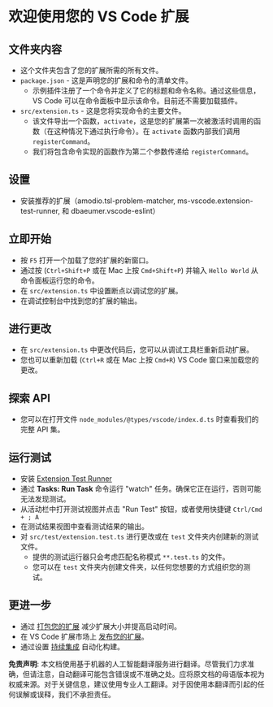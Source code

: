 # 欢迎使用您的 VS Code 扩展

## 文件夹内容

* 这个文件夹包含了您的扩展所需的所有文件。
* `package.json` - 这是声明您的扩展和命令的清单文件。
  * 示例插件注册了一个命令并定义了它的标题和命令名称。通过这些信息，VS Code 可以在命令面板中显示该命令。目前还不需要加载插件。
* `src/extension.ts` - 这是您将实现命令的主要文件。
  * 该文件导出一个函数，`activate`，这是您的扩展第一次被激活时调用的函数（在这种情况下通过执行命令）。在 `activate` 函数内部我们调用 `registerCommand`。
  * 我们将包含命令实现的函数作为第二个参数传递给 `registerCommand`。

## 设置

* 安装推荐的扩展（amodio.tsl-problem-matcher, ms-vscode.extension-test-runner, 和 dbaeumer.vscode-eslint）

## 立即开始

* 按 `F5` 打开一个加载了您的扩展的新窗口。
* 通过按 (`Ctrl+Shift+P` 或在 Mac 上按 `Cmd+Shift+P`) 并输入 `Hello World` 从命令面板运行您的命令。
* 在 `src/extension.ts` 中设置断点以调试您的扩展。
* 在调试控制台中找到您的扩展的输出。

## 进行更改

* 在 `src/extension.ts` 中更改代码后，您可以从调试工具栏重新启动扩展。
* 您也可以重新加载 (`Ctrl+R` 或在 Mac 上按 `Cmd+R`) VS Code 窗口来加载您的更改。

## 探索 API

* 您可以在打开文件 `node_modules/@types/vscode/index.d.ts` 时查看我们的完整 API 集。

## 运行测试

* 安装 [Extension Test Runner](https://marketplace.visualstudio.com/items?itemName=ms-vscode.extension-test-runner)
* 通过 **Tasks: Run Task** 命令运行 "watch" 任务。确保它正在运行，否则可能无法发现测试。
* 从活动栏中打开测试视图并点击 "Run Test" 按钮，或者使用快捷键 `Ctrl/Cmd + ; A`
* 在测试结果视图中查看测试结果的输出。
* 对 `src/test/extension.test.ts` 进行更改或在 `test` 文件夹内创建新的测试文件。
  * 提供的测试运行器只会考虑匹配名称模式 `**.test.ts` 的文件。
  * 您可以在 `test` 文件夹内创建文件夹，以任何您想要的方式组织您的测试。

## 更进一步

* 通过 [打包您的扩展](https://code.visualstudio.com/api/working-with-extensions/bundling-extension) 减少扩展大小并提高启动时间。
* 在 VS Code 扩展市场上 [发布您的扩展](https://code.visualstudio.com/api/working-with-extensions/publishing-extension)。
* 通过设置 [持续集成](https://code.visualstudio.com/api/working-with-extensions/continuous-integration) 自动化构建。

**免责声明**:
本文档使用基于机器的人工智能翻译服务进行翻译。尽管我们力求准确，但请注意，自动翻译可能包含错误或不准确之处。应将原文档的母语版本视为权威来源。对于关键信息，建议使用专业人工翻译。对于因使用本翻译而引起的任何误解或误释，我们不承担责任。